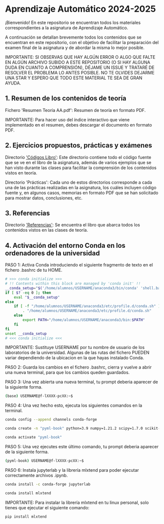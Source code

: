 # Aprendizaje Automático 2024-2025

¡Bienvenido! En este repositorio se encuentran todos los materiales correspondientes a la asignatura de Aprendizaje Automático.

A continuación se detallan brevemente todos los contenidos que se encuentran en este repositorio, con el objetivo de facilitar la preparación del examen final de la asignatura y de abordar la misma lo mejor posible.

IMPORTANTE: SI OBSERVAS QUE HAY ALGÚN ERROR O ALGO QUE FALTE EN ALGÚN ARCHIVO SUBIDO A ESTE REPOSITORIO (O SI HAY ALGUNA DUDA EN CUANTO A COMPRENSIÓN), DÉJAME UN ISSUE Y TRATARÉ DE RESOLVER EL PROBLEMA LO ANTES POSIBLE. NO TE OLVIDES DEJARME UNA STAR Y ESPERO QUE TODO ESTE MATERIAL TE SEA DE GRAN AYUDA.

## 1. Resumen de los contenidos de teoría

Fichero 'Resumen Teoría AA.pdf': Resumen de teoría en formato PDF.

IMPORTANTE: Para hacer uso del índice interactivo que viene implementado en el resumen, debes descargar el documento en formato PDF.

## 2. Ejercicios propuestos, prácticas y exámenes

Directorio ['Códigos Libro'](https://github.com/aleon2020/AA_2024-2025/tree/main/C%C3%B3digos%20Libro): Este directorio contiene todo el código fuente que se ve en el libro de la asignatura, además de varios ejemplos que se han visto durante las clases para facilitar la comprensión de los contenidos vistos en teoría.

Directorio 'Prácticas': Cada uno de estos directorios corresponde a cada una de las prácticas realizadas en la asignatura, los cuáles incluyen código fuente y, en algunos casos, memorias en formato PDF que se han solicitado para mostrar datos, conclusiones, etc.

## 3. Referencias

Directorio ['Referencias'](https://github.com/aleon2020/AA_2024-2025/tree/main/Referencias): Se encuentra el libro que abarca todos los contenidos vistos en las clases de teoría.

## 4. Activación del entorno Conda en los ordenadores de la universidad

PASO 1: Activa Conda introduciendo el siguiente fragmento de texto en el fichero .bashrc de tu HOME.

```bash
# >>> conda initialize >>>
# !! Contents within this block are managed by 'conda init' !!
__conda_setup="$('/home/alumnos/USERNAME/anaconda3/bin/conda' 'shell.bash' 'hook' 2> /dev/null)"
if [ $? -eq 0 ]; then
    eval "$__conda_setup"
else
    if [ -f "/home/alumnos/USERNAME/anaconda3/etc/profile.d/conda.sh" ]; then
        . "/home/alumnos/USERNAME/anaconda3/etc/profile.d/conda.sh"
    else
        export PATH="/home/alumnos/USERNAME/anaconda3/bin:$PATH"
    fi
fi
unset __conda_setup
# <<< conda initialize <<<
```

IMPORTANTE: Sustituye USERNAME por tu nombre de usuario de los laboratorios de la universidad.
Algunas de las rutas del fichero PUEDEN variar dependiendo de la ubicacion en la que hayas
instalado Conda.

PASO 2: Guarda los cambios en el fichero .bashrc, cierra y vuelve a abrir una nueva terminal,
para que los cambios queden guardados.

PASO 3: Una vez abierta una nueva terminal, tu prompt deberia aparecer de la siguiente forma.

```sh
(base) USERNAME@f-lXXXX-pcXX:~$
```

PASO 4: Una vez hecho esto, ejecuta los siguientes comandos en la terminal.

```sh
conda config --append channels conda-forge
```

```sh
conda create -n "pyml-book" python=3.9 numpy=1.21.2 scipy=1.7.0 scikit-learn=1.0 matplotlib=3.4.3 pandas=1.3.2
```

```sh
conda activate "pyml-book"
```

PASO 5: Una vez ejecutes este último comando, tu prompt deberia aparecer de la siguiente forma.

```sh
(pyml-book) USERNAME@f-lXXXX-pcXX:~$
```

PASO 6: Instala jupyterlab y la librería mlxtend para poder ejecutar correctamente archivos .ipynb.

```sh
conda install -c conda-forge jupyterlab
```

```sh
conda install mlxtend
```

IMPORTANTE: Para instalar la librería mlxtend en tu linux personal, solo tienes que ejecutar el siguiente comando:

```sh
pip install mlxtend
```